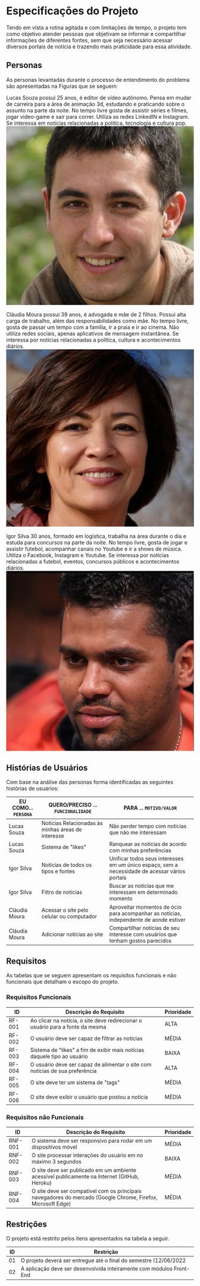 # Especificações do Projeto


Tendo em vista a rotina agitada e com limitações de tempo, o projeto tem como objetivo atender pessoas que objetivam se informar e compartilhar informações de diferentes fontes, sem que seja necessário acessar diversos portais de notícia e trazendo mais praticidade para essa atividade.


## Personas


As personas levantadas durante o processo de entendimento do problema são apresentadas na Figuras que se seguem:

Lucas Souza possui 25 anos, é editor de vídeo autônomo. Pensa em mudar de carreira para a área de animação 3d, estudando e praticando sobre o assunto na parte da noite. No tempo livre gosta de assistir séries e filmes, jogar video-game e sair para correr. Utiliza as redes LinkedIN e Instagram. Se interessa em notícias relacionadas a política, tecnologia e cultura pop.
![lucas](img/lucas.png)

Cláudia Moura possui 39 anos, é advogada e mãe de 2 filhos. Possui alta carga de trabalho, além das responsabilidades como mãe. No tempo livre, gosta de passar um tempo com a família, ir a praia e ir ao cinema. Não utiliza redes sociais, apenas aplicativos de mensagem instantânea. Se interessa por notícias relacionadas a política, cultura e acontecimentos diários.
![claudia](img/claudia.png)

Igor Silva 30 anos, formado em logística, trabalha na área durante o dia e estuda para concursos na parte da noite. No tempo livre, gosta de jogar e assistir futebol, acompanhar canais no Youtube e ir a shows de música. Utiliza o Facebook, Instagram e Youtube. Se interessa por notícias relacionadas a futebol, eventos, concursos públicos e acontecimentos diários.
![igor](img/igor.png)


## Histórias de Usuários

Com base na análise das personas forma identificadas as seguintes histórias de usuários:

|EU COMO... `PERSONA`| QUERO/PRECISO ... `FUNCIONALIDADE` |PARA ... `MOTIVO/VALOR`                 |
|--------------------|------------------------------------|----------------------------------------|
|Lucas Souza         | Notícias Relacionadas às minhas áreas de interesse    | Não perder tempo com notícias que não me interessam|
|Lucas Souza         | Sistema de "likes"                 | Ranquear as notícias de acordo com minhas preferências         |
|Igor Silva          | Notícias de todos os tipos e fontes| Unificar todos seus interesses em um único espaço, sem a necessidade de acessar vários portais  |
|Igor Silva          | Filtro de notícias         | Buscar as notícias que me interessam em determinado momento |
|Cláudia Moura       | Acessar o site pelo celular ou computador  | Aproveitar momentos de ócio para acompanhar as notícias, independente de aonde estiver      |
|Cláudia Moura       | Adicionar notícias ao site            | Compartilhar notícias de seu interesse com usuários que tenham gostos parecidos |


## Requisitos

As tabelas que se seguem apresentam os requisitos funcionais e não funcionais que detalham o escopo do projeto.

### Requisitos Funcionais

|ID    | Descrição do Requisito  | Prioridade |
|------|-----------------------------------------|----|
|RF-001| Ao clicar na notícia, o site deve redirecionar o usuário para a fonte da mesma | ALTA | 
|RF-002| O usuário deve ser capaz de filtrar as notícias   | MÉDIA |
|RF-003| Sistema de "likes" a fim de exibir mais notícias daquele tipo ao usuário | BAIXA | 
|RF-004| O usuário deve ser capaz de alimentar o site com notícias de sua preferência | ALTA |
|RF-005| O site deve ter um sistema de "tags"  | MÉDIA |
|RF-006| O site deve exibir o usuário que postou a notícia  | MÉDIA |


### Requisitos não Funcionais

|ID     | Descrição do Requisito  |Prioridade |
|-------|-------------------------|----|
|RNF-001| O sistema deve ser responsivo para rodar em um dispositivos móvel | MÉDIA | 
|RNF-002| O site processar interações do usuário em no máximo 3 segundos |  BAIXA | 
|RNF-003| O site deve ser publicado em um ambiente acessível publicamente na Internet (GitHub, Heroku)  | MÉDIA | 
|RNF-004| O site deve ser compatível com os principais navegadores do mercado (Google Chrome, Firefox, Microsoft Edge) |  MÉDIA | 




## Restrições

O projeto está restrito pelos itens apresentados na tabela a seguir.

|ID| Restrição                                             |
|--|-------------------------------------------------------|
|01| O projeto deverá ser entregue até o final do semestre (12/06/2022 |
|02| A aplicação deve ser desenvolvida inteiramente com módulos Front-End        |


